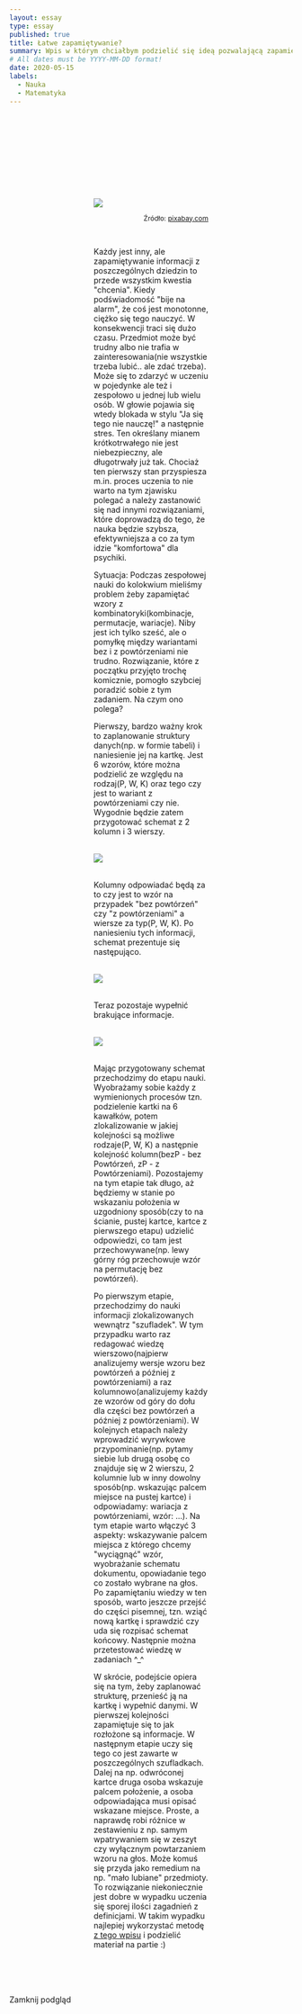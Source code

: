 ```yaml
---
layout: essay
type: essay
published: true
title: Łatwe zapamiętywanie?
summary: Wpis w którym chciałbym podzielić się ideą pozwalającą zapamiętywać te nawet najmniej interesujące informacje w wydajniejszy sposób. Przykład dotyczy wzorów z kombinatoryki, ale można ją też zastosować do innych rzeczy, szczególnie takich, które trudno sobie przyswoić.
# All dates must be YYYY-MM-DD format!
date: 2020-05-15
labels:
  - Nauka
  - Matematyka
---
```


<div class="ui top attached tabular menu">
  <span class="iconify icon-30" data-icon="pixelarticons:code" style="color: white; margin: auto 15px;"></span>

<a class="item active" data-tab="first"><span class="iconify icon-20" data-icon="twemoji:flag-england"></span></a>
<a class="item" data-tab="second"><span class="iconify icon-20" data-icon="emojione-v1:flag-for-poland"></span></a>

</div>

<!--
****************************************
ENGLISH TAB
****************************************
-->
<div class="ui bottom attached tab segment active mb-5" data-tab="first" style="padding: 50px 150px;">

</div>

<!--
****************************************
POLISH TAB
****************************************
-->
<div class="ui bottom attached tab segment mb-5" data-tab="second" style="padding: 50px 150px;">
  <div class="ui centered grid">
    <div class="sixteen wide column">
      <img class="ui image img-center" src="../images/oval.svg" data-echo="../essays/images/15_05_2020_1.jpg">
    </div>
  </div>

  <p style="font-size: 12px; text-align: right;">Źródło: <a href="https://pixabay.com/photos/library-books-knowledge-information-1147815/" target="_blank">pixabay.com</a></p>

  <br/>

  <p class="justify-text stylize-text">
  Każdy jest inny, ale zapamiętywanie informacji z poszczególnych dziedzin to przede wszystkim kwestia "chcenia". Kiedy podświadomość "bije na alarm", że coś jest monotonne, ciężko się tego nauczyć. W konsekwencji traci się dużo czasu. Przedmiot może być trudny albo nie trafia w zainteresowania(nie wszystkie trzeba lubić.. ale zdać trzeba). Może się to zdarzyć w uczeniu w pojedynke ale też i zespołowo u jednej lub wielu osób. W głowie pojawia się wtedy blokada w stylu "Ja się tego nie nauczę!" a następnie stres. Ten określany mianem krótkotrwałego nie jest niebezpieczny, ale długotrwały już tak. Chociaż ten pierwszy stan przyspiesza m.in. proces uczenia to nie warto na tym zjawisku polegać a należy zastanowić się nad innymi rozwiązaniami, które doprowadzą do tego, że nauka będzie szybsza, efektywniejsza a co za tym idzie "komfortowa" dla psychiki.
  </p>

  <p class="justify-text stylize-text">
  Sytuacja: Podczas zespołowej nauki do kolokwium mieliśmy problem żeby zapamiętać wzory z kombinatoryki(kombinacje, permutacje, wariacje). Niby jest ich tylko sześć, ale o pomyłkę między wariantami bez i z powtórzeniami nie trudno. Rozwiązanie, które z początku przyjęto trochę komicznie, pomogło szybciej poradzić sobie z tym zadaniem. Na czym ono polega?
  </p>

  <p class="justify-text stylize-text">
  Pierwszy, bardzo ważny krok to zaplanowanie struktury danych(np. w formie tabeli) i naniesienie jej na kartkę. Jest 6 wzorów, które można podzielić ze względu na rodzaj(P, W, K) oraz tego czy jest to wariant z powtórzeniami czy nie. Wygodnie będzie zatem przygotować schemat z 2 kolumn i 3 wierszy.
  </p>

  <br/>

  <div class="ui centered grid">
    <div class="eight wide column">
      <img class="ui image" src="../essays/images/15_05_2020_2.png">
    </div>
  </div>

  <br/>

  <p class="justify-text stylize-text">
  Kolumny odpowiadać będą za to czy jest to wzór na przypadek "bez powtórzeń" czy "z powtórzeniami" a wiersze za typ(P, W, K). Po naniesieniu tych informacji, schemat prezentuje się następująco.
  </p>

  <br/>

  <div class="ui centered grid">
    <div class="eight wide column clickable" onclick="showModalWithImage(this)">
      <img class="ui image" src="../essays/images/15_05_2020_3.png">
    </div>
  </div>

  <br/>

  <p class="justify-text stylize-text">
  Teraz pozostaje wypełnić brakujące informacje.
  </p>

  <br/>

  <div class="ui centered grid">
    <div class="eight wide column clickable" onclick="showModalWithImage(this)">
      <img class="ui image" src="../essays/images/15_05_2020_4.png">
    </div>
  </div>

  <br/>

  <p class="justify-text stylize-text">
  Mając przygotowany schemat przechodzimy do etapu nauki. Wyobrażamy sobie każdy z wymienionych procesów tzn. podzielenie kartki na 6 kawałków, potem zlokalizowanie w jakiej kolejności są możliwe rodzaje(P, W, K) a następnie kolejność kolumn(bezP - bez Powtórzeń, zP - z Powtórzeniami). Pozostajemy na tym etapie tak długo, aż będziemy w stanie po wskazaniu położenia w uzgodniony sposób(czy to na ścianie, pustej kartce, kartce z pierwszego etapu) udzielić odpowiedzi, co tam jest przechowywane(np. lewy górny róg przechowuje wzór na permutację bez powtórzeń).
  </p>

  <p class="justify-text stylize-text">
  Po pierwszym etapie, przechodzimy do nauki informacji zlokalizowanych wewnątrz "szufladek". W tym przypadku warto raz redagować wiedzę wierszowo(najpierw analizujemy wersje wzoru bez powtórzeń a później z powtórzeniami) a raz kolumnowo(analizujemy każdy ze wzorów od góry do dołu dla części bez powtórzeń a później z powtórzeniami). W kolejnych etapach należy wprowadzić wyrywkowe przypominanie(np. pytamy siebie lub drugą osobę co znajduje się w 2 wierszu, 2 kolumnie lub w inny dowolny sposób(np. wskazując palcem miejsce na pustej kartce) i odpowiadamy: wariacja z powtórzeniami, wzór: ...). Na tym etapie warto włączyć 3 aspekty: wskazywanie palcem miejsca z którego chcemy "wyciągnąć" wzór, wyobrażanie schematu dokumentu, opowiadanie tego co zostało wybrane na głos. Po zapamiętaniu wiedzy w ten sposób, warto jeszcze przejść do części pisemnej, tzn. wziąć nową kartkę i sprawdzić czy uda się rozpisać schemat końcowy. Następnie można przetestować wiedzę w zadaniach ^_^ 
  </p>

  <p class="justify-text stylize-text">
  W skrócie, podejście opiera się na tym, żeby zaplanować strukturę, przenieść ją na kartkę i wypełnić danymi. W pierwszej kolejności zapamiętuje się to jak rozłożone są informacje. W następnym etapie uczy się tego co jest zawarte w poszczególnych szufladkach. Dalej na np. odwróconej kartce druga osoba wskazuje palcem położenie, a osoba odpowiadająca musi opisać wskazane miejsce. Proste, a naprawdę robi różnice w zestawieniu z np. samym wpatrywaniem się w zeszyt czy wyłącznym powtarzaniem wzoru na głos. Może komuś się przyda jako remedium na np. "mało lubiane" przedmioty. To rozwiązanie niekoniecznie jest dobre w wypadku uczenia się sporej ilości zagadnień z definicjami. W takim wypadku najlepiej wykorzystać metodę <a href="https://trolit.github.io/essays/2020-02-20.html" target="_blank">z tego wpisu</a> i podzielić materiał na partie :)
  </p>
</div>

<!-- Image Modal -->
<div class="tiny modal">
  <div class="image content">
    <div class="ui big image">
      <img id="imgPlaceholder" src="">
    </div>
  </div>
  <br/>
  <div class="actions">
    <div class="ui teal left labeled icon button">
      Zamknij podgląd
      <i class="file image icon"></i>
    </div>
  </div>
</div>
